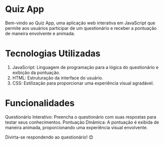 # Quiz App
Bem-vindo ao Quiz App, uma aplicação web interativa em JavaScript que permite aos usuários participar de um questionário e receber a pontuação de maneira envolvente e animada.

# Tecnologias Utilizadas
1. JavaScript: Linguagem de programação para a lógica do questionário e exibição da pontuação.
2. HTML: Estruturação da interface do usuário.
3. CSS: Estilização para proporcionar uma experiência visual agradável.

# Funcionalidades
Questionário Interativo: Preencha o questionário com suas respostas para testar seus conhecimentos.
Pontuação Dinâmica: A pontuação é exibida de maneira animada, proporcionando uma experiência visual envolvente.

Divirta-se respondendo ao questionário! 😊
